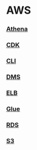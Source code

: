 AWS
===

### [Athena](./athena/README.md)
### [CDK](./cdk/README.md)
### [CLI](./cli/README.md)
### [DMS](./dms/README.md)
### [ELB](./elb/README.md)
### [Glue](./glue/README.md)
### [RDS](./rds/README.md)
### [S3](./s3/README.md)
